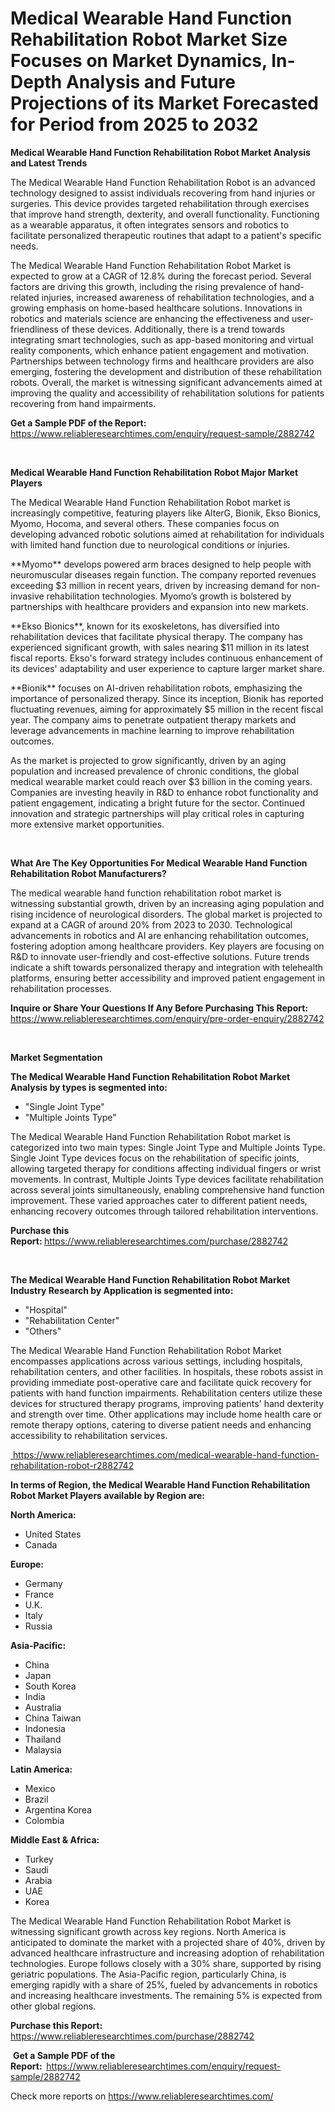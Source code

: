 <p><h1>Medical Wearable Hand Function Rehabilitation Robot Market Size Focuses on Market Dynamics, In-Depth Analysis and Future Projections of its Market Forecasted for Period from 2025 to 2032</h1></p><p><strong>Medical Wearable Hand Function Rehabilitation Robot Market Analysis and Latest Trends</strong></p>
<p><p>The Medical Wearable Hand Function Rehabilitation Robot is an advanced technology designed to assist individuals recovering from hand injuries or surgeries. This device provides targeted rehabilitation through exercises that improve hand strength, dexterity, and overall functionality. Functioning as a wearable apparatus, it often integrates sensors and robotics to facilitate personalized therapeutic routines that adapt to a patient's specific needs.</p><p>The Medical Wearable Hand Function Rehabilitation Robot Market is expected to grow at a CAGR of 12.8% during the forecast period. Several factors are driving this growth, including the rising prevalence of hand-related injuries, increased awareness of rehabilitation technologies, and a growing emphasis on home-based healthcare solutions. Innovations in robotics and materials science are enhancing the effectiveness and user-friendliness of these devices. Additionally, there is a trend towards integrating smart technologies, such as app-based monitoring and virtual reality components, which enhance patient engagement and motivation. Partnerships between technology firms and healthcare providers are also emerging, fostering the development and distribution of these rehabilitation robots. Overall, the market is witnessing significant advancements aimed at improving the quality and accessibility of rehabilitation solutions for patients recovering from hand impairments.</p></p>
<p><strong>Get a Sample PDF of the Report:&nbsp;</strong> <a href="https://www.reliableresearchtimes.com/enquiry/request-sample/2882742?utm_campaign=2644&utm_medium=2&utm_source=Github&utm_content=ia&utm_term=13032025&utm_id=medical-wearable-hand-function-rehabilitation-robot">https://www.reliableresearchtimes.com/enquiry/request-sample/2882742</a></p>
<p>&nbsp;</p>
<p><strong>Medical Wearable Hand Function Rehabilitation Robot Major Market Players</strong></p>
<p><p>The Medical Wearable Hand Function Rehabilitation Robot market is increasingly competitive, featuring players like AlterG, Bionik, Ekso Bionics, Myomo, Hocoma, and several others. These companies focus on developing advanced robotic solutions aimed at rehabilitation for individuals with limited hand function due to neurological conditions or injuries.</p><p>**Myomo** develops powered arm braces designed to help people with neuromuscular diseases regain function. The company reported revenues exceeding $3 million in recent years, driven by increasing demand for non-invasive rehabilitation technologies. Myomo’s growth is bolstered by partnerships with healthcare providers and expansion into new markets.</p><p>**Ekso Bionics**, known for its exoskeletons, has diversified into rehabilitation devices that facilitate physical therapy. The company has experienced significant growth, with sales nearing $11 million in its latest fiscal reports. Ekso's forward strategy includes continuous enhancement of its devices' adaptability and user experience to capture larger market share.</p><p>**Bionik** focuses on AI-driven rehabilitation robots, emphasizing the importance of personalized therapy. Since its inception, Bionik has reported fluctuating revenues, aiming for approximately $5 million in the recent fiscal year. The company aims to penetrate outpatient therapy markets and leverage advancements in machine learning to improve rehabilitation outcomes.</p><p>As the market is projected to grow significantly, driven by an aging population and increased prevalence of chronic conditions, the global medical wearable market could reach over $3 billion in the coming years. Companies are investing heavily in R&D to enhance robot functionality and patient engagement, indicating a bright future for the sector. Continued innovation and strategic partnerships will play critical roles in capturing more extensive market opportunities.</p></p>
<p>&nbsp;</p>
<p><strong>What Are The Key Opportunities For Medical Wearable Hand Function Rehabilitation Robot Manufacturers?</strong></p>
<p><p>The medical wearable hand function rehabilitation robot market is witnessing substantial growth, driven by an increasing aging population and rising incidence of neurological disorders. The global market is projected to expand at a CAGR of around 20% from 2023 to 2030. Technological advancements in robotics and AI are enhancing rehabilitation outcomes, fostering adoption among healthcare providers. Key players are focusing on R&D to innovate user-friendly and cost-effective solutions. Future trends indicate a shift towards personalized therapy and integration with telehealth platforms, ensuring better accessibility and improved patient engagement in rehabilitation processes.</p></p>
<p><strong>Inquire or Share Your Questions If Any Before Purchasing This Report:</strong> <a href="https://www.reliableresearchtimes.com/enquiry/pre-order-enquiry/2882742?utm_campaign=2644&utm_medium=2&utm_source=Github&utm_content=ia&utm_term=13032025&utm_id=medical-wearable-hand-function-rehabilitation-robot">https://www.reliableresearchtimes.com/enquiry/pre-order-enquiry/2882742</a></p>
<p>&nbsp;</p>
<p><strong>Market Segmentation</strong></p>
<p><strong>The Medical Wearable Hand Function Rehabilitation Robot Market Analysis by types is segmented into:</strong></p>
<p><ul><li>"Single Joint Type"</li><li>"Multiple Joints Type"</li></ul></p>
<p><p>The Medical Wearable Hand Function Rehabilitation Robot market is categorized into two main types: Single Joint Type and Multiple Joints Type. Single Joint Type devices focus on the rehabilitation of specific joints, allowing targeted therapy for conditions affecting individual fingers or wrist movements. In contrast, Multiple Joints Type devices facilitate rehabilitation across several joints simultaneously, enabling comprehensive hand function improvement. These varied approaches cater to different patient needs, enhancing recovery outcomes through tailored rehabilitation interventions.</p></p>
<p><strong>Purchase this Report:&nbsp;</strong><a href="https://www.reliableresearchtimes.com/purchase/2882742?utm_campaign=2644&utm_medium=2&utm_source=Github&utm_content=ia&utm_term=13032025&utm_id=medical-wearable-hand-function-rehabilitation-robot">https://www.reliableresearchtimes.com/purchase/2882742</a></p>
<p>&nbsp;</p>
<p><strong>The Medical Wearable Hand Function Rehabilitation Robot Market Industry Research by Application is segmented into:</strong></p>
<p><ul><li>"Hospital"</li><li>"Rehabilitation Center"</li><li>"Others"</li></ul></p>
<p><p>The Medical Wearable Hand Function Rehabilitation Robot Market encompasses applications across various settings, including hospitals, rehabilitation centers, and other facilities. In hospitals, these robots assist in providing immediate post-operative care and facilitate quick recovery for patients with hand function impairments. Rehabilitation centers utilize these devices for structured therapy programs, improving patients' hand dexterity and strength over time. Other applications may include home health care or remote therapy options, catering to diverse patient needs and enhancing accessibility to rehabilitation services.</p></p>
<p><a href="https://www.reliableresearchtimes.com/medical-wearable-hand-function-rehabilitation-robot-r2882742?utm_campaign=2644&utm_medium=2&utm_source=Github&utm_content=ia&utm_term=13032025&utm_id=medical-wearable-hand-function-rehabilitation-robot">&nbsp;https://www.reliableresearchtimes.com/medical-wearable-hand-function-rehabilitation-robot-r2882742</a></p>
<p><strong>In terms of Region, the Medical Wearable Hand Function Rehabilitation Robot Market Players available by Region are:</strong></p>
<p>
    <p> <strong> North America: </strong>
        <ul>
            <li>United States</li>
            <li>Canada</li>
        </ul>
        </p> 
    <p> <strong> Europe: </strong>
        <ul>
            <li>Germany</li>
            <li>France</li>
            <li>U.K.</li>
            <li>Italy</li>
            <li>Russia</li>
        </ul>
        </p> 
    <p> <strong> Asia-Pacific: </strong>
        <ul>
            <li>China</li>
            <li>Japan</li>
            <li>South Korea</li>
            <li>India</li>
            <li>Australia</li>
            <li>China Taiwan</li>
            <li>Indonesia</li>
            <li>Thailand</li>
            <li>Malaysia</li>
        </ul>
        </p> 
    <p> <strong> Latin America: </strong>
        <ul>
            <li>Mexico</li>
            <li>Brazil</li>
            <li>Argentina Korea</li>
            <li>Colombia</li>
        </ul>
        </p> 
    <p> <strong> Middle East & Africa: </strong>
        <ul>
            <li>Turkey</li>
            <li>Saudi</li>
            <li>Arabia</li>
            <li>UAE</li>
            <li>Korea</li>
        </ul>
    </p>
    </p>
<p><p>The Medical Wearable Hand Function Rehabilitation Robot Market is witnessing significant growth across key regions. North America is anticipated to dominate the market with a projected share of 40%, driven by advanced healthcare infrastructure and increasing adoption of rehabilitation technologies. Europe follows closely with a 30% share, supported by rising geriatric populations. The Asia-Pacific region, particularly China, is emerging rapidly with a share of 25%, fueled by advancements in robotics and increasing healthcare investments. The remaining 5% is expected from other global regions.</p></p>
<p><strong>Purchase this Report: </strong><a href="https://www.reliableresearchtimes.com/purchase/2882742?utm_campaign=2644&utm_medium=2&utm_source=Github&utm_content=ia&utm_term=13032025&utm_id=medical-wearable-hand-function-rehabilitation-robot">https://www.reliableresearchtimes.com/purchase/2882742</a></p>
<p>&nbsp;<strong>Get a Sample PDF of the Report:&nbsp;&nbsp;</strong><a href="https://www.reliableresearchtimes.com/enquiry/request-sample/2882742?utm_campaign=2644&utm_medium=2&utm_source=Github&utm_content=ia&utm_term=13032025&utm_id=medical-wearable-hand-function-rehabilitation-robot">https://www.reliableresearchtimes.com/enquiry/request-sample/2882742</a></p>
<p><strong></strong></p>
<p>Check more reports on <a href="https://www.reliableresearchtimes.com/?utm_campaign=2644&utm_medium=2&utm_source=Github&utm_content=ia&utm_term=13032025&utm_id=medical-wearable-hand-function-rehabilitation-robot">https://www.reliableresearchtimes.com/</a></p>